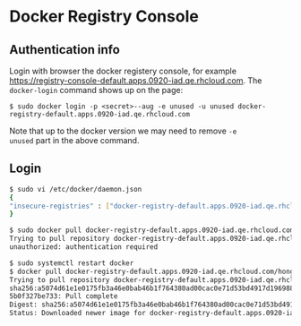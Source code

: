 # Docker Registry Console

## Authentication info
Login with browser the docker registery console, for example https://registry-console-default.apps.0920-iad.qe.rhcloud.com.
The <code>docker-login</code> command shows up on the page:

```
$ sudo docker login -p <secret>--aug -e unused -u unused docker-registry-default.apps.0920-iad.qe.rhcloud.com
```

Note that up to the docker version we may need to remove <code>-e unused</code> part in the above command.

## Login

```sh
$ sudo vi /etc/docker/daemon.json
{
"insecure-registries" : ["docker-registry-default.apps.0920-iad.qe.rhcloud.com"]
}

$ sudo docker pull docker-registry-default.apps.0920-iad.qe.rhcloud.com/hongkliu-docker/hello-world:0.0.1
Trying to pull repository docker-registry-default.apps.0920-iad.qe.rhcloud.com/hongkliu-docker/hello-world ... 
unauthorized: authentication required

$ sudo systemctl restart docker
$ docker pull docker-registry-default.apps.0920-iad.qe.rhcloud.com/hongkliu-docker/hello-world:0.0.1
Trying to pull repository docker-registry-default.apps.0920-iad.qe.rhcloud.com/hongkliu-docker/hello-world ... 
sha256:a5074d61e1e0175fb3a46e0bab46b1f764380ad00cac0e71d53bd4917d196988: Pulling from docker-registry-default.apps.0920-iad.qe.rhcloud.com/hongkliu-docker/hello-world
5b0f327be733: Pull complete 
Digest: sha256:a5074d61e1e0175fb3a46e0bab46b1f764380ad00cac0e71d53bd4917d196988
Status: Downloaded newer image for docker-registry-default.apps.0920-iad.qe.rhcloud.com/hongkliu-docker/hello-world:0.0.1

```

